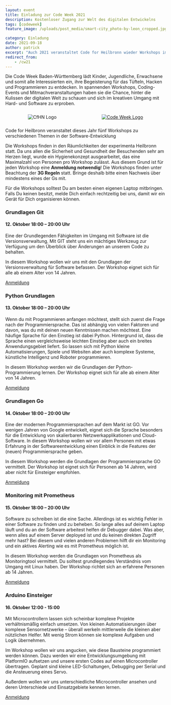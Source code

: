 ```yaml
---
layout: event
title: Einladung zur Code Week 2021
description: Kostenloser Zugang zur Welt des digitalen Entwickelns
tags: [codeweek]
feature_image: /uploads/post_media/smart-city_photo-by-leon_cropped.jpg

category: Einladung
date: 2021-09-18
author: patrick
excerpt: "Auch 2021 veranstaltet Code for Heilbronn wieder Workshops im Rahmen der Code Week."
redirect_from:
    - /cw21
---
```


Die Code Week Baden-Württemberg lädt Kinder, Jugendliche, Erwachsene und somit alle Interessierten ein, ihre Begeisterung für das Tüfteln, Hacken und Programmieren zu entdecken. In spannenden Workshops, Coding-Events und Mitmachveranstaltungen haben sie die Chance, hinter die Kulissen der digitalen Welt zu schauen und sich im kreativen Umgang mit Hard- und Software zu erproben.

<div style="display: flex; justify-content: space-around; align-items: center; max-height: 30vh; width: 100%;margin: 5% 0 5% 0;"><img style="max-width: 30%; max-height: 90%" src="/uploads/CodeForHeilbronn.svg" alt="CfHN Logo"><a style="max-width: 50%; max-height: 90%"  href="https://codeweek.eu"><img src="/uploads/post_media/Code-Week-2020.png" alt="Code Week Logo"></a></div>  

Code for Heilbronn veranstaltet dieses Jahr fünf Workshops zu verschiedenen Themen in der Software-Entwicklung

Die Workshops finden in den Räumlichkeiten der experimenta Heilbronn statt. Da uns allen die Sicherheit und Gesundheit der Besuchenden sehr am Herzen liegt, wurde ein Hygienekonzept ausgearbeitet, das eine Maximalzahl von Personen pro Workshop zulässt. Aus diesem Grund ist für jeden Workshop eine **Anmeldung notwendig**! Die Workshops finden unter Beachtung der **3G Regeln** statt. Bringe deshalb bitte einen Nachweis über mindestens eines der Gs mit. 

Für die Workshops solltest Du am besten einen eigenen Laptop mitbringen. Falls Du keinen besitzt, melde Dich einfach rechtzeitig bei uns, damit wir ein Gerät für Dich organisieren können.

### Grundlagen Git
#### 12. Oktober 18:00 – 20:00 Uhr
Eine der Grundlegenden Fähigkeiten im Umgang mit Software ist die Versionsverwaltung. Mit GIT steht uns ein mächtiges Werkzeug zur Verfügung um den Überblick über Änderungen an unserem Code zu behalten.

In diesem Workshop wollen wir uns mit den Grundlagen der Versionsverwaltung für Software befassen. Der Workshop eignet sich für alle ab einem Alter von 14 Jahren.

[Anmeldung](https://makerspace.experimenta.science/workshop/code-week-grundlagen-git/)

### Python Grundlagen
#### 13. Oktober 18:00 – 20:00 Uhr
Wenn du mit Programmieren anfangen möchtest, stellt sich zuerst die Frage nach der Programmiersprache. Das ist abhängig von vielen Faktoren und davon, was du mit deinen neuen Kenntnissen machen möchtest. Eine häufige Sprache für den Einstieg ist dabei Python. Hintergrund ist, dass die Sprache einen vergleichsweise leichten Einstieg aber auch ein breites Anwendungsgebiet liefert. So lassen sich mit Python kleine Automatisierungen, Spiele und Websiten aber auch komplexe Systeme, künstliche Intelligenz und Roboter programmieren.

In diesem Workshop werden wir die Grundlagen der Python-Programmierung lernen. Der Workshop eignet sich für alle ab einem Alter von 14 Jahren.

[Anmeldung](https://makerspace.experimenta.science/workshop/code-week-python-grundlagen/)

### Grundlagen Go
#### 14. Oktober 18:00 – 20:00 Uhr
Eine der modernen Programmiersprachen auf dem Markt ist GO. Vor wenigen Jahren von Google entwickelt, eignet sich die Sprache besonders für die Entwicklung von skalierbaren Netzwerkapplikationen und Cloud-Software. In diesem Workshop wollen wir vor allem Personen mit etwas Erfahrung in der Softwareentwicklung einen Einblick in die Features der (neuen) Programmiersprache geben.

In diesem Workshop werden die Grundlagen der Programmiersprache GO vermittelt. Der Workshop ist eignet sich für Personen ab 14 Jahren, wird aber nicht für Einsteiger empfohlen.

[Anmeldung](https://makerspace.experimenta.science/workshop/code-week-grundlagen-go/)

### Monitoring mit Prometheus
#### 15. Oktober 18:00 – 20:00 Uhr
Software zu schreiben ist die eine Sache. Allerdings ist es wichtig Fehler in einer Software zu finden und zu beheben. So lange alles auf deinem Laptop läuft und du an der Software arbeitest helfen dir Debugger dabei. Was aber, wenn alles auf einem Server deployed ist und du keinen direkten Zugriff mehr hast? Bei diesem und vielen anderen Problemen hilft dir ein Monitoring und ein aktives Alerting wie es mit Prometheus möglich ist.

In diesem Workshop werden die Grundlagen von Prometheus als Monitoringtool vermittelt. Du solltest grundlegendes Verständnis vom Umgang mit Linux haben. Der Workshop richtet sich an erfahrene Personen ab 14 Jahren.

[Anmeldung](https://makerspace.experimenta.science/workshop/code-week-monitoring-mit-prometheus/)

### Arduino Einsteiger
#### 16. Oktober 12:00 - 15:00
Mit Microcontrollern lassen sich scheinbar komplexe Projekte verhältnismäßig einfach umsetzen. Von kleinen Automatisierungen über komplexe Sensornetzwerke – überall werkeln mittlerweile die kleinen aber nützlichen Helfer. Mit wenig Strom können sie komplexe Aufgaben und Logik übernehmen.

Im Workshop wollen wir uns angucken, wie diese Bausteine programmiert werden können. Dazu werden wir eine Entwicklungsumgebung mit PlatformIO aufsetzen und unsere ersten Codes auf einen Microcontroller übertragen. Geplant sind kleine LED-Schaltungen, Debugging per Serial und die Ansteuerung eines Servo.

Außerdem wollen wir uns unterschiedliche Microcontroller ansehen und deren Unterschiede und Einsatzgebiete kennen lernen.

[Anmeldung](https://makerspace.experimenta.science/workshop/code-week-arduino-einsteiger/)
